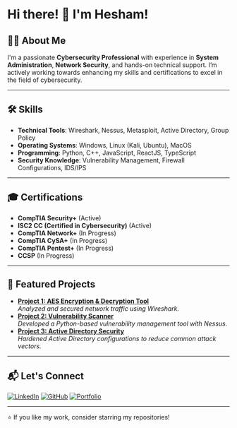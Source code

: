 # Hi there! 👋 I'm Hesham!

## 👨‍💻 About Me
I'm a passionate **Cybersecurity Professional** with experience in **System Administration**, **Network Security**, and hands-on technical support. I’m actively working towards enhancing my skills and certifications to excel in the field of cybersecurity.

---

## 🛠️ Skills
- **Technical Tools**: Wireshark, Nessus, Metasploit, Active Directory, Group Policy  
- **Operating Systems**: Windows, Linux (Kali, Ubuntu), MacOS  
- **Programming**: Python, C++, JavaScript, ReactJS, TypeScript  
- **Security Knowledge**: Vulnerability Management, Firewall Configurations, IDS/IPS

---

## 🎓 Certifications
- **CompTIA Security+** (Active)
- **ISC2 CC (Certified in Cybersecurity)** (Active)   
- **CompTIA Network+** (In Progress)  
- **CompTIA CySA+** (In Progress)  
- **CompTIA Pentest+** (In Progress)  
- **CCSP** (In Progress)  

---

## 🌟 Featured Projects
- **[Project 1: AES Encryption & Decryption Tool](#)**  
  _Analyzed and secured network traffic using Wireshark._
- **[Project 2: Vulnerability Scanner](#)**  
  _Developed a Python-based vulnerability management tool with Nessus._
- **[Project 3: Active Directory Security](#)**  
  _Hardened Active Directory configurations to reduce common attack vectors._

---

## 📬 Let's Connect
<p align="left">
  <a href="https://linkedin.com/in/heshamelhamdani"><img src="https://img.shields.io/badge/LinkedIn-%230077B5.svg?style=for-the-badge&logo=linkedin&logoColor=white" alt="LinkedIn"></a>
  <a href="https://github.com/wbnv"><img src="https://img.shields.io/badge/GitHub-181717.svg?style=for-the-badge&logo=github&logoColor=white" alt="GitHub"></a>
  <a href="https://heshamelhamdani.com"><img src="https://img.shields.io/badge/Portfolio-%231572B6.svg?style=for-the-badge&logo=internet-explorer&logoColor=white" alt="Portfolio"></a>
</p>

---

⭐ If you like my work, consider starring my repositories!
